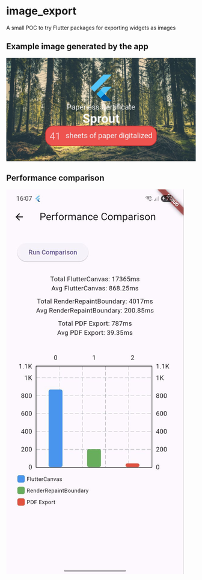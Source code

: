 # image_export

A small POC to try Flutter packages for exporting widgets as images

## Example image generated by the app

<img src="extras/image_export.jpeg"/>

## Performance comparison

<img src="extras/performance_comparison.jpg"/>